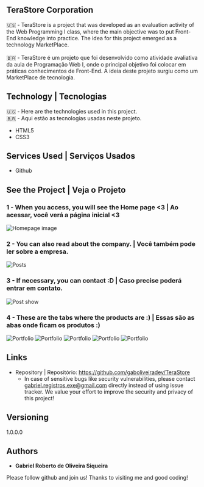 ## TeraStore Corporation
🇺🇸 - TeraStore is a project that was developed as an evaluation activity of the Web Programming I class, where the main objective was to put Front-End knowledge into practice. The idea for this project emerged as a technology MarketPlace.<br><br>
🇧🇷 - TeraStore é um projeto que foi desenvolvido como atividade avaliativa da aula de Programação Web I, onde o principal objetivo foi colocar em práticas conhecimentos de Front-End. A ideia deste projeto surgiu como um MarketPlace de tecnologia.


## Technology | Tecnologias

🇺🇸 - Here are the technologies used in this project. <br>
🇧🇷 - Aqui estão as tecnologias usadas neste projeto.

* HTML5
* CSS3

## Services Used | Serviços Usados

* Github

## See the Project | Veja o Projeto

### 1 - When you access, you will see the Home page <3 | Ao acessar, você verá a página inicial <3

![Homepage image](https://github.com/gaboliveiradev/TeraStore/blob/master/readme_assets/home.png)

### 2 - You can also read about the company. | Você também pode ler sobre a empresa.

![Posts](https://github.com/gaboliveiradev/TeraStore/blob/master/readme_assets/sobre.png)

### 3 - If necessary, you can contact :D | Caso precise poderá entrar em contato.

![Post show](https://github.com/gaboliveiradev/TeraStore/blob/master/readme_assets/contato.png)

### 4 - These are the tabs where the products are :) | Essas são as abas onde ficam os produtos :)

![Portfolio](https://github.com/gaboliveiradev/TeraStore/blob/master/readme_assets/computadores.png)
![Portfolio](https://github.com/gaboliveiradev/TeraStore/blob/master/readme_assets/computadores1.png)
![Portfolio](https://github.com/gaboliveiradev/TeraStore/blob/master/readme_assets/computadores2.png)
![Portfolio](https://github.com/gaboliveiradev/TeraStore/blob/master/readme_assets/perifericos.png)
![Portfolio](https://github.com/gaboliveiradev/TeraStore/blob/master/readme_assets/hardware.png)

## Links
  - Repository | Repositório: https://github.com/gaboliveiradev/TeraStore
    - In case of sensitive bugs like security vulnerabilities, please contact
      gabriel.registros.exe@gmail.com directly instead of using issue tracker. We value your effort
      to improve the security and privacy of this project!

  ## Versioning

  1.0.0.0


  ## Authors

  * **Gabriel Roberto de Oliveira Siqueira** 

  Please follow github and join us!
  Thanks to visiting me and good coding!

